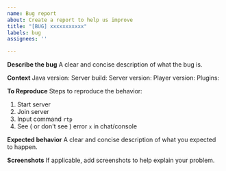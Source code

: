 ```yaml
---
name: Bug report
about: Create a report to help us improve
title: "[BUG] xxxxxxxxxxx"
labels: bug
assignees: ''

---
```


**Describe the bug**
A clear and concise description of what the bug is.

**Context**
Java version:
Server build:
Server version:
Player version:
Plugins:

**To Reproduce**
Steps to reproduce the behavior:
1. Start server
2. Join server
3. Input command `rtp`
4. See ( or don't see ) error `x` in chat/console

**Expected behavior**
A clear and concise description of what you expected to happen.

**Screenshots**
If applicable, add screenshots to help explain your problem.
